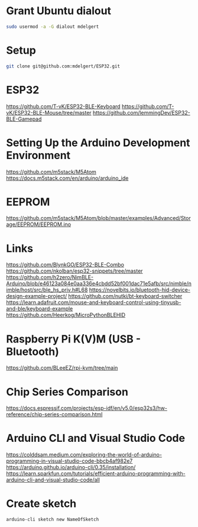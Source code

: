 # Grant Ubuntu dialout
```bash
sudo usermod -a -G dialout mdelgert
```

# Setup
```bash
git clone git@github.com:mdelgert/ESP32.git
```

# ESP32
https://github.com/T-vK/ESP32-BLE-Keyboard
https://github.com/T-vK/ESP32-BLE-Mouse/tree/master
https://github.com/lemmingDev/ESP32-BLE-Gamepad

# Setting Up the Arduino Development Environment
https://github.com/m5stack/M5Atom
https://docs.m5stack.com/en/arduino/arduino_ide

# EEPROM
https://github.com/m5stack/M5Atom/blob/master/examples/Advanced/Storage/EEPROM/EEPROM.ino

# Links
https://github.com/BlynkGO/ESP32-BLE-Combo
https://github.com/nkolban/esp32-snippets/tree/master
https://github.com/h2zero/NimBLE-Arduino/blob/e46123a084e0aa336e4cbdd52bf001dac71e5afb/src/nimble/nimble/host/src/ble_hs_priv.h#L68
https://novelbits.io/bluetooth-hid-device-design-example-project/
https://github.com/nutki/bt-keyboard-switcher
https://learn.adafruit.com/mouse-and-keyboard-control-using-tinyusb-and-ble/keyboard-example
https://github.com/Heerkog/MicroPythonBLEHID

# Raspberry Pi K(V)M (USB - Bluetooth)
https://github.com/BLeeEZ/rpi-kvm/tree/main

# Chip Series Comparison
https://docs.espressif.com/projects/esp-idf/en/v5.0/esp32s3/hw-reference/chip-series-comparison.html

# Arduino CLI and Visual Studio Code
https://colddsam.medium.com/exploring-the-world-of-arduino-programming-in-visual-studio-code-bbcb4af982e7
https://arduino.github.io/arduino-cli/0.35/installation/
https://learn.sparkfun.com/tutorials/efficient-arduino-programming-with-arduino-cli-and-visual-studio-code/all

# Create sketch
```pwsh
arduino-cli sketch new NameOfSketch
```